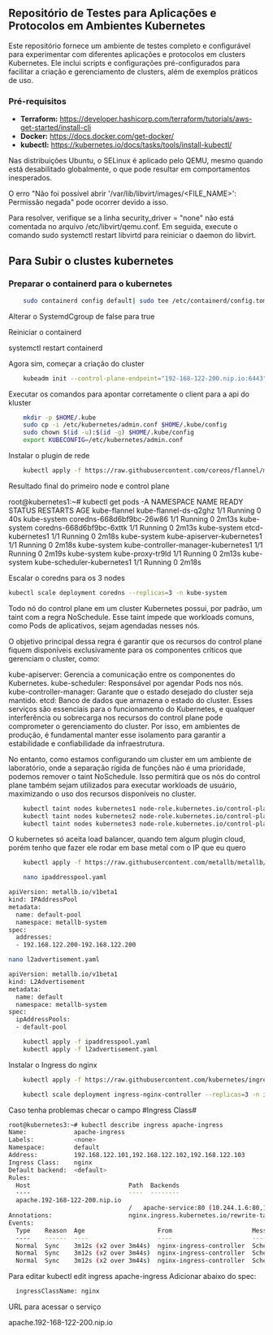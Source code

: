 ## Repositório de Testes para Aplicações e Protocolos em Ambientes Kubernetes

Este repositório fornece um ambiente de testes completo e configurável para experimentar com diferentes aplicações e protocolos em clusters Kubernetes. Ele inclui scripts e configurações pré-configurados para facilitar a criação e gerenciamento de clusters, além de exemplos práticos de uso.

### Pré-requisitos
* **Terraform:** https://developer.hashicorp.com/terraform/tutorials/aws-get-started/install-cli
* **Docker:** https://docs.docker.com/get-docker/
* **kubectl:** https://kubernetes.io/docs/tasks/tools/install-kubectl/


Nas distribuições Ubuntu, o SELinux é aplicado pelo QEMU, mesmo quando está desabilitado globalmente, o que pode resultar em comportamentos inesperados.

O erro "Não foi possível abrir '/var/lib/libvirt/images/<FILE_NAME>': Permissão negada" pode ocorrer devido a isso.

Para resolver, verifique se a linha security_driver = "none" não está comentada no arquivo /etc/libvirt/qemu.conf. Em seguida, execute o comando sudo systemctl restart libvirtd para reiniciar o daemon do libvirt.




## Para Subir o clustes kubernetes

### Preparar o containerd para o kubernetes

```bash
    sudo containerd config default| sudo tee /etc/containerd/config.toml
```

Alterar o SystemdCgroup de false para true

Reiniciar o containerd

systemctl restart containerd

Agora sim, começar a criação do cluster

```bash
    kubeadm init --control-plane-endpoint="192-168-122-200.nip.io:6443" --upload-certs --apiserver-advertise-address=192.168.122.101 --pod-network-cidr=10.244.0.0/16
```

Executar os comandos para apontar corretamente o client para a api do kluster

```bash
    mkdir -p $HOME/.kube
    sudo cp -i /etc/kubernetes/admin.conf $HOME/.kube/config
    sudo chown $(id -u):$(id -g) $HOME/.kube/config
    export KUBECONFIG=/etc/kubernetes/admin.conf
```

Instalar o plugin de rede 
```bash
    kubectl apply -f https://raw.githubusercontent.com/coreos/flannel/master/Documentation/kube-flannel.yml
```


Resultado final do primeiro node e control plane

root@kubernetes1:~# kubectl get pods -A
NAMESPACE      NAME                                  READY   STATUS    RESTARTS   AGE
kube-flannel   kube-flannel-ds-q2ghz                 1/1     Running   0          40s
kube-system    coredns-668d6bf9bc-26w86              1/1     Running   0          2m13s
kube-system    coredns-668d6bf9bc-6xttk              1/1     Running   0          2m13s
kube-system    etcd-kubernetes1                      1/1     Running   0          2m18s
kube-system    kube-apiserver-kubernetes1            1/1     Running   0          2m18s
kube-system    kube-controller-manager-kubernetes1   1/1     Running   0          2m19s
kube-system    kube-proxy-tr9ld                      1/1     Running   0          2m13s
kube-system    kube-scheduler-kubernetes1            1/1     Running   0          2m18s


Escalar o coredns para os 3 nodes
```bash
kubectl scale deployment coredns --replicas=3 -n kube-system
```

Todo nó do control plane em um cluster Kubernetes possui, por padrão, um taint com a regra NoSchedule. Esse taint impede que workloads comuns, como Pods de aplicativos, sejam agendadas nesses nós.

O objetivo principal dessa regra é garantir que os recursos do control plane fiquem disponíveis exclusivamente para os componentes críticos que gerenciam o cluster, como:

kube-apiserver: Gerencia a comunicação entre os componentes do Kubernetes.
kube-scheduler: Responsável por agendar Pods nos nós.
kube-controller-manager: Garante que o estado desejado do cluster seja mantido.
etcd: Banco de dados que armazena o estado do cluster.
Esses serviços são essenciais para o funcionamento do Kubernetes, e qualquer interferência ou sobrecarga nos recursos do control plane pode comprometer o gerenciamento do cluster. Por isso, em ambientes de produção, é fundamental manter esse isolamento para garantir a estabilidade e confiabilidade da infraestrutura.

No entanto, como estamos configurando um cluster em um ambiente de laboratório, onde a separação rígida de funções não é uma prioridade, podemos remover o taint NoSchedule. Isso permitirá que os nós do control plane também sejam utilizados para executar workloads de usuário, maximizando o uso dos recursos disponíveis no cluster.

```bash
    kubectl taint nodes kubernetes1 node-role.kubernetes.io/control-plane:NoSchedule-
    kubectl taint nodes kubernetes2 node-role.kubernetes.io/control-plane:NoSchedule-
    kubectl taint nodes kubernetes3 node-role.kubernetes.io/control-plane:NoSchedule-
```


O kubernetes só aceita load balancer, quando tem algum plugin cloud, porém tenho que fazer ele rodar em base metal com o IP que eu quero

```bash
    kubectl apply -f https://raw.githubusercontent.com/metallb/metallb/v0.14.9/config/manifests/metallb-native.yaml
```

```bash
    nano ipaddresspool.yaml
```

```bash
apiVersion: metallb.io/v1beta1
kind: IPAddressPool
metadata:
  name: default-pool
  namespace: metallb-system
spec:
  addresses:
  - 192.168.122.200-192.168.122.200
```

```bash
nano l2advertisement.yaml
```

```bash
apiVersion: metallb.io/v1beta1
kind: L2Advertisement
metadata:
  name: default
  namespace: metallb-system
spec:
  ipAddressPools:
  - default-pool
```

```bash
    kubectl apply -f ipaddresspool.yaml
    kubectl apply -f l2advertisement.yaml
```

Instalar o Ingress do nginx

```bash
    kubectl apply -f https://raw.githubusercontent.com/kubernetes/ingress-nginx/main/deploy/static/provider/cloud/deploy.yaml
```
```bash
    kubectl scale deployment ingress-nginx-controller --replicas=3 -n ingress-nginx
```



Caso tenha problemas checar o campo #Ingress Class#
```bash
root@kubernetes3:~# kubectl describe ingress apache-ingress
Name:             apache-ingress
Labels:           <none>
Namespace:        default
Address:          192.168.122.101,192.168.122.102,192.168.122.103
Ingress Class:    nginx
Default backend:  <default>
Rules:
  Host                           Path  Backends
  ----                           ----  --------
  apache.192-168-122-200.nip.io  
                                 /   apache-service:80 (10.244.1.6:80,10.244.2.6:80,10.244.0.6:80)
Annotations:                     nginx.ingress.kubernetes.io/rewrite-target: /
Events:
  Type    Reason  Age                    From                      Message
  ----    ------  ----                   ----                      -------
  Normal  Sync    3m12s (x2 over 3m44s)  nginx-ingress-controller  Scheduled for sync
  Normal  Sync    3m12s (x2 over 3m44s)  nginx-ingress-controller  Scheduled for sync
  Normal  Sync    3m12s (x2 over 3m44s)  nginx-ingress-controller  Scheduled for sync
```
Para editar
kubectl edit ingress apache-ingress
Adicionar abaixo do spec:
```bash
  ingressClassName: nginx
```


URL para acessar o serviço

apache.192-168-122-200.nip.io

